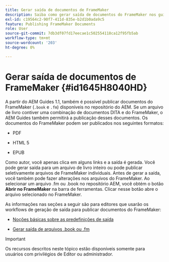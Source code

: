 ```yaml
---
title: Gerar saída de documentos de FrameMaker
description: Saiba como gerar saída de documentos do FrameMaker nos guias AEM para publicá-los nos formatos PDF, HTML5 e EPUB.
exl-id: c19564c2-90f7-411d-835e-b2d1b0ada9c5
feature: Publishing FrameMaker Documents
role: User
source-git-commit: 7db3df07fd17eecae1c502554118ca12f95fb5ab
workflow-type: tm+mt
source-wordcount: '203'
ht-degree: 0%

---
```


# Gerar saída de documentos de FrameMaker {#id1645H8040HD}

A partir do AEM Guides 1.1, também é possível publicar documentos do FrameMaker \(`.book` e `.fm`\) disponíveis no repositório do AEM. Se um arquivo de livro contiver uma combinação de documentos DITA e do FrameMaker, o AEM Guides também permitirá a publicação desses documentos. Os documentos do FrameMaker podem ser publicados nos seguintes formatos:

- PDF

- HTML 5

- EPUB


Como autor, você apenas clica em alguns links e a saída é gerada. Você pode gerar saída para um arquivo de livro inteiro ou pode publicar seletivamente arquivos de FrameMaker individuais. Antes de gerar a saída, você também pode fazer alterações nos arquivos do FrameMaker. Ao selecionar um arquivo .fm ou .book no repositório AEM, você obtém o botão **Abrir no FrameMaker** na barra de ferramentas. Clicar nesse botão abre o arquivo selecionado no FrameMaker.

As informações nas seções a seguir são para editores que usarão os workflows de geração de saída para publicar documentos do FrameMaker:

- [Noções básicas sobre as predefinições de saída](fm-output-understand-presets.md#)

- [Gerar saída de arquivos .book ou .fm](fm-output-generate.md#)

>[!IMPORTANT]
>
> Os recursos descritos neste tópico estão disponíveis somente para usuários com privilégios de Editor ou administrador.

